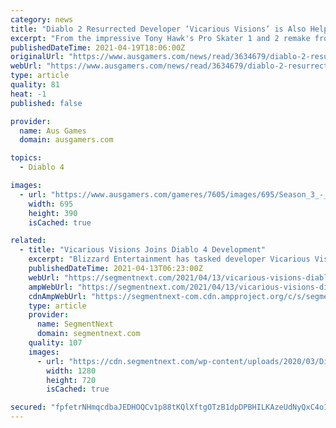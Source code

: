 ```yaml
---
category: news
title: "Diablo 2 Resurrected Developer ‘Vicarious Visions’ is Also Helping Out on Diablo 4"
excerpt: "From the impressive Tony Hawk's Pro Skater 1 and 2 remake from last year and Diablo 2: Resurrection on track for release later this year (check out our hands-on impressions here) Vicarious Visions has ..."
publishedDateTime: 2021-04-19T18:06:00Z
originalUrl: "https://www.ausgamers.com/news/read/3634679/diablo-2-resurrected-developer-vicarious-visions-is-also-helping-out-on-diablo-4"
webUrl: "https://www.ausgamers.com/news/read/3634679/diablo-2-resurrected-developer-vicarious-visions-is-also-helping-out-on-diablo-4"
type: article
quality: 81
heat: -1
published: false

provider:
  name: Aus Games
  domain: ausgamers.com

topics:
  - Diablo 4

images:
  - url: "https://www.ausgamers.com/gameres/7605/images/695/Season_3_-_Diesel_Wraith.jpg"
    width: 695
    height: 390
    isCached: true

related:
  - title: "Vicarious Visions Joins Diablo 4 Development"
    excerpt: "Blizzard Entertainment has tasked developer Vicarious Visions to help out in the ongoing development of Diablo 4."
    publishedDateTime: 2021-04-13T06:23:00Z
    webUrl: "https://segmentnext.com/2021/04/13/vicarious-visions-diablo-4/"
    ampWebUrl: "https://segmentnext.com/2021/04/13/vicarious-visions-diablo-4/amp/"
    cdnAmpWebUrl: "https://segmentnext-com.cdn.ampproject.org/c/s/segmentnext.com/2021/04/13/vicarious-visions-diablo-4/amp/"
    type: article
    provider:
      name: SegmentNext
      domain: segmentnext.com
    quality: 107
    images:
      - url: "https://cdn.segmentnext.com/wp-content/uploads/2020/03/Diablo-4-Sorceress-Ghouls.jpg"
        width: 1280
        height: 720
        isCached: true

secured: "fpfetrNHmqcdbaJEDHOQCv1p88tKQlXftgOTzB1dpDPBHILKAzeUdNyQxC4o1yTzcLS+IjOz5XW99QRLLjp0fsYqC/tb41iXYtWcR48YAksEYMMiC5Cy+taE4h2WHwiNC+lJPE1jxZ26tEl4HDSXvDt/RRN2dCVpL3fsOT8X1n6V5zkIH+3jj+t/M+Itd7Yft1DXCZUlUsDgnvxI8s/7QA9/TaIMGz2iysZS8ws7l6qw9BoaIEdy8FH1tfyeniDWaM/44OVMSyzLlLf86a/88MHdusDXFDX6Hof7ypffHH2CeRAYodhL0THhzlaWIe/rvcDuLkBBb7+wfy65xJa6ybMvNqznUh+mZzPhRxOi54c=;kDQtR9U4TMCTCIpBh6l52A=="
---
```


